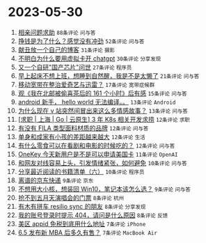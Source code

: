 # 2023-05-30

1. [相亲问题求助](https://www.v2ex.com/t/944061) `88条评论` `问与答`
1. [挣钱是为了什么？感觉没有冲劲](https://www.v2ex.com/t/944086) `52条评论` `问与答`
1. [献丑放一个自己的博客](https://www.v2ex.com/t/944068) `31条评论` `摄影`
1. [不明白为什么要用虚拟卡开 chatgpt](https://www.v2ex.com/t/944112) `30条评论` `分享发现`
1. [又一个自研"国产芯片"问世](https://www.v2ex.com/t/944078) `27条评论` `程序员`
1. [早上起床不想上班，想睡到自然醒，我是不是太懒了](https://www.v2ex.com/t/944072) `21条评论` `问与答`
1. [移动宽带在整治爱奇艺与迅雷？](https://www.v2ex.com/t/944089) `17条评论` `宽带症候群`
1. [观《我在北邮被偷喜茶后的 161 个小时》后有感](https://www.v2ex.com/t/944085) `15条评论` `问与答`
1. [android 新手， hello world 无法编译。。](https://www.v2ex.com/t/944131) `13条评论` `Android`
1. [为什么现在 v 站突然间冒出来这么多情感故事？](https://www.v2ex.com/t/944083) `13条评论` `问与答`
1. [[求职 | 上海 | Go | 云原生] 3 年 K8s 相关开发求捞](https://www.v2ex.com/t/944095) `12条评论` `求职`
1. [有没有 FILA 类型面料材质的品牌](https://www.v2ex.com/t/944091) `12条评论` `问与答`
1. [单身和成家有小孩的差距越来越大](https://www.v2ex.com/t/944081) `12条评论` `生活`
1. [有什么零食可以在看剧和电影的时候吃的？](https://www.v2ex.com/t/944063) `12条评论` `问与答`
1. [OneKey 今天新用户是不是可以申请美国卡](https://www.v2ex.com/t/944074) `11条评论` `OpenAI`
1. [和网友对线容易上头，引发情绪紧张，如何避免](https://www.v2ex.com/t/944104) `10条评论` `问与答`
1. [分享最近阅读的书籍清单（六）](https://www.v2ex.com/t/944055) `10条评论` `程序员`
1. [离谱的京东快递](https://www.v2ex.com/t/944110) `9条评论` `京东`
1. [不想用大小核，想装回 Win10，笔记本该怎么选？](https://www.v2ex.com/t/944060) `9条评论` `问与答`
1. [抢不到五月天演唱会的门票](https://www.v2ex.com/t/944123) `8条评论` `杭州`
1. [有木有拼车 resilio sync 的朋友](https://www.v2ex.com/t/944096) `8条评论` `分享发现`
1. [我的账号登录时提示 404，请问是什么原因](https://www.v2ex.com/t/944088) `8条评论` `反馈`
1. [美区 appid 免税到底用什么地址](https://www.v2ex.com/t/944065) `7条评论` `iPhone`
1. [6.5 发布新 MBA 后多久有售？](https://www.v2ex.com/t/944058) `7条评论` `MacBook Air`
